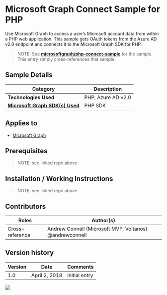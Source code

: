 # Microsoft Graph Connect Sample for PHP

Use Microsoft Graph to access a user’s Microsoft account data from within a PHP web application. This sample gets OAuth tokens from the Azure AD v2.0 endpoint and connects it to the Microsoft Graph SDK for PHP.

> NOTE: See **[microsoftgraph/php-connect-sample](https://github.com/microsoftgraph/php-connect-sample)** for the sample. This entry simply cross-references that sample.

## Sample Details

|               Category               |    Description     |
| ------------------------------------ | ------------------ |
| **Technologies Used**                | PHP, Azure AD v2.0 |
| **[Microsoft Graph SDK(s) Used][1]** | PHP SDK            |

## Applies to

* [Microsoft Graph](https://developer.microsoft.com/en-us/graph)

## Prerequisites

> NOTE: see linked repo above

## Installation / Working Instructions

> NOTE: see linked repo above

## Contributors

|      Roles      |                        Author(s)                        |
| --------------- | ------------------------------------------------------- |
| Cross-reference | Andrew Connell (Microsoft MVP, Voitanos) @andrewconnell |

## Version history

| Version |     Date      |   Comments    |
| ------- | ------------- | ------------- |
| 1.0     | April 2, 2018 | Initial entry |

[1]: https://developer.microsoft.com/en-us/graph/code-samples-and-sdks

![](https://telemetry.sharepointpnp.com/msgraph-community-samples/samples/php-connect)